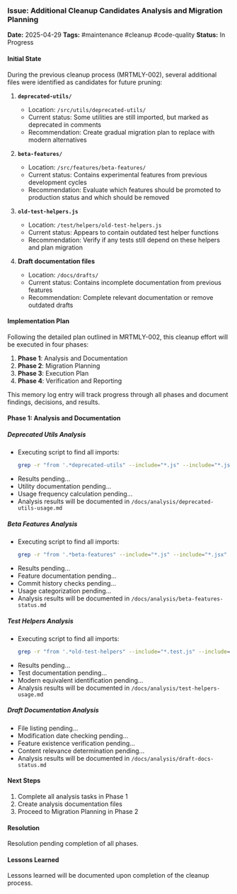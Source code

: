<!-- filepath: /Users/ken/Workspace/ken-guru/github-copilot-agent-assisted-next-app/docs/logged_memories/MRTMLY-003-additional-cleanup-candidates.md -->
### Issue: Additional Cleanup Candidates Analysis and Migration Planning
**Date:** 2025-04-29
**Tags:** #maintenance #cleanup #code-quality
**Status:** In Progress

#### Initial State
During the previous cleanup process (MRTMLY-002), several additional files were identified as candidates for future pruning:

1. **`deprecated-utils/`**
   - Location: `/src/utils/deprecated-utils/`
   - Current status: Some utilities are still imported, but marked as deprecated in comments
   - Recommendation: Create gradual migration plan to replace with modern alternatives

2. **`beta-features/`**
   - Location: `/src/features/beta-features/`
   - Current status: Contains experimental features from previous development cycles
   - Recommendation: Evaluate which features should be promoted to production status and which should be removed

3. **`old-test-helpers.js`**
   - Location: `/test/helpers/old-test-helpers.js`
   - Current status: Appears to contain outdated test helper functions
   - Recommendation: Verify if any tests still depend on these helpers and plan migration

4. **Draft documentation files**
   - Location: `/docs/drafts/`
   - Current status: Contains incomplete documentation from previous features
   - Recommendation: Complete relevant documentation or remove outdated drafts

#### Implementation Plan

Following the detailed plan outlined in MRTMLY-002, this cleanup effort will be executed in four phases:

1. **Phase 1**: Analysis and Documentation
2. **Phase 2**: Migration Planning
3. **Phase 3**: Execution Plan
4. **Phase 4**: Verification and Reporting

This memory log entry will track progress through all phases and document findings, decisions, and results.

#### Phase 1: Analysis and Documentation
##### Deprecated Utils Analysis

- Executing script to find all imports:
  ```bash
  grep -r "from '.*deprecated-utils" --include="*.js" --include="*.jsx" --include="*.ts" --include="*.tsx" src/
  ```
- Results pending...
- Utility documentation pending...
- Usage frequency calculation pending...
- Analysis results will be documented in `/docs/analysis/deprecated-utils-usage.md`

##### Beta Features Analysis

- Executing script to find all imports:
  ```bash
  grep -r "from '.*beta-features" --include="*.js" --include="*.jsx" --include="*.ts" --include="*.tsx" src/
  ```
- Results pending...
- Feature documentation pending...
- Commit history checks pending...
- Usage categorization pending...
- Analysis results will be documented in `/docs/analysis/beta-features-status.md`

##### Test Helpers Analysis

- Executing script to find all imports:
  ```bash
  grep -r "from '.*old-test-helpers" --include="*.test.js" --include="*.spec.js" --include="*.test.ts" --include="*.spec.ts" test/
  ```
- Results pending...
- Test documentation pending...
- Modern equivalent identification pending...
- Analysis results will be documented in `/docs/analysis/test-helpers-usage.md`

##### Draft Documentation Analysis

- File listing pending...
- Modification date checking pending...
- Feature existence verification pending...
- Content relevance determination pending...
- Analysis results will be documented in `/docs/analysis/draft-docs-status.md`

#### Next Steps

1. Complete all analysis tasks in Phase 1
2. Create analysis documentation files
3. Proceed to Migration Planning in Phase 2

#### Resolution
Resolution pending completion of all phases.

#### Lessons Learned
Lessons learned will be documented upon completion of the cleanup process.
